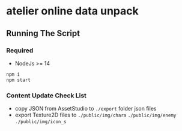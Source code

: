 # atelier online data unpack

## Running The Script

### Required

- NodeJs >= 14

```bash
npm i
npm start
```

### Content Update Check List

- copy JSON from AssetStudio to `./export` folder json files
- export Texture2D files to `./public/img/chara` `./public/img/enemy` `./public/img/icon_s`
